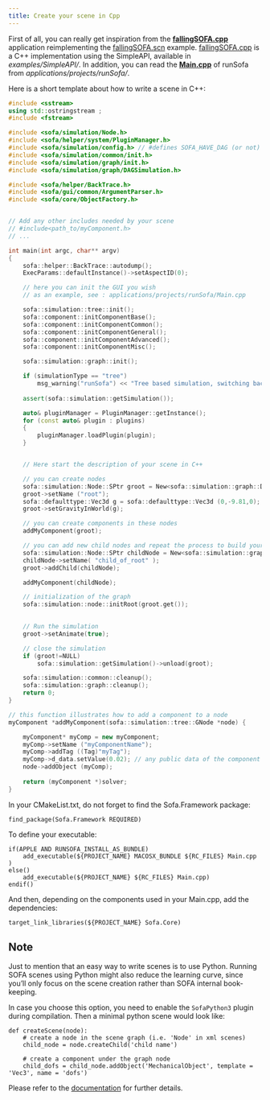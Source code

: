 ```yaml
---
title: Create your scene in Cpp
---
```


First of all, you can really get inspiration from the **[fallingSOFA.cpp](https://github.com/sofa-framework/sofa/blob/master/examples/SimpleAPI/fallingSOFA.cpp)** application reimplementing the [fallingSOFA.scn](https://github.com/sofa-framework/sofa/blob/master/examples/Demos/fallingSOFA.scn) example. [fallingSOFA.cpp](https://github.com/sofa-framework/sofa/blob/master/examples/SimpleAPI/fallingSOFA.cpp) is a C++ implementation using the SimpleAPI, available in _examples/SimpleAPI/_. In addition, you can read the **[Main.cpp](https://github.com/sofa-framework/sofa/blob/master/applications/projects/runSofa/Main.cpp)** of runSofa from _applications/projects/runSofa/_.

Here is a short template about how to write a scene in C++:

```c++
#include <sstream>
using std::ostringstream ;
#include <fstream>

#include <sofa/simulation/Node.h>
#include <sofa/helper/system/PluginManager.h>
#include <sofa/simulation/config.h> // #defines SOFA_HAVE_DAG (or not)
#include <sofa/simulation/common/init.h>
#include <sofa/simulation/graph/init.h>
#include <sofa/simulation/graph/DAGSimulation.h>

#include <sofa/helper/BackTrace.h>
#include <sofa/gui/common/ArgumentParser.h>
#include <sofa/core/ObjectFactory.h>


// Add any other includes needed by your scene
// #include<path_to/myComponent.h>
// ...

int main(int argc, char** argv)
{
	sofa::helper::BackTrace::autodump();
	ExecParams::defaultInstance()->setAspectID(0);

	// here you can init the GUI you wish
	// as an example, see : applications/projects/runSofa/Main.cpp

    sofa::simulation::tree::init();
	sofa::component::initComponentBase();
    sofa::component::initComponentCommon();
    sofa::component::initComponentGeneral();
    sofa::component::initComponentAdvanced();
    sofa::component::initComponentMisc();

    sofa::simulation::graph::init();

    if (simulationType == "tree")
        msg_warning("runSofa") << "Tree based simulation, switching back to graph simulation.";
    
    assert(sofa::simulation::getSimulation());

	auto& pluginManager = PluginManager::getInstance();
    for (const auto& plugin : plugins)
    {
        pluginManager.loadPlugin(plugin);
    }


    // Here start the description of your scene in C++

    // you can create nodes
    sofa::simulation::Node::SPtr groot = New<sofa::simulation::graph::DAGNode>();
    groot->setName ("root");
    sofa::defaulttype::Vec3d g = sofa::defaulttype::Vec3d (0,-9.81,0);
    groot->setGravityInWorld(g);

    // you can create components in these nodes
	addMyComponent(groot);

	// you can add new child nodes and repeat the process to build your scene
    sofa::simulation::Node::SPtr childNode = New<sofa::simulation::graph::DAGNode>();
 	childNode->setName( "child_of_root" );
	groot->addChild(childNode);

	addMyComponent(childNode);

    // initialization of the graph
    sofa::simulation::node::initRoot(groot.get());
	

    // Run the simulation
    groot->setAnimate(true);

    // close the simulation
    if (groot!=NULL)
        sofa::simulation::getSimulation()->unload(groot);

    sofa::simulation::common::cleanup();
    sofa::simulation::graph::cleanup();
    return 0;
}

// this function illustrates how to add a component to a node
myComponent *addMyComponent(sofa::simulation::tree::GNode *node) {

	myComponent* myComp = new myComponent;
	myComp->setName ("myComponentName");
	myComp->addTag ((Tag)"myTag");
	myComp->d_data.setValue(0.02); // any public data of the component can thus be defined
	node->addObject (myComp);
	
	return (myComponent *)solver;
}
```

In your CMakeList.txt, do not forget to find the Sofa.Framework package:

```
find_package(Sofa.Framework REQUIRED)
```

To define your executable:

```
if(APPLE AND RUNSOFA_INSTALL_AS_BUNDLE)
	add_executable(${PROJECT_NAME} MACOSX_BUNDLE ${RC_FILES} Main.cpp )
else()
	add_executable(${PROJECT_NAME} ${RC_FILES} Main.cpp)
endif()
```

And then, depending on the components used in your Main.cpp, add the dependencies:

```
target_link_libraries(${PROJECT_NAME} Sofa.Core)
```

Note
----

Just to mention that an easy way to write scenes is to use Python. Running SOFA scenes using Python might also reduce the learning curve, since you’ll only focus on the scene creation rather than SOFA internal book-keeping.

In case you choose this option, you need to enable the ```SofaPython3``` plugin during compilation. Then a minimal python scene would look like:

```
def createScene(node):
    # create a node in the scene graph (i.e. 'Node' in xml scenes)
    child_node = node.createChild('child name') 

    # create a component under the graph node
    child_dofs = child_node.addObject('MechanicalObject', template = 'Vec3', name = 'dofs')
```

Please refer to the [documentation](../../plugins/usual-plugins/python-scripting/) for further details.
